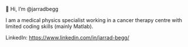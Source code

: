 👋 Hi, I’m @jarradbegg

I am a medical physics specialist working in a cancer therapy centre with limited coding skills (mainly Matlab).

LinkedIn: https://www.linkedin.com/in/jarrad-begg/


<!---
jarradbegg/jarradbegg is a ✨ special ✨ repository because its `README.md` (this file) appears on your GitHub profile.
You can click the Preview link to take a look at your changes.
--->
